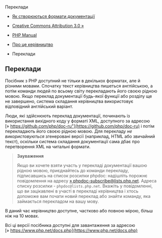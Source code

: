 Переклади

-   [Як створюються формати документації](about.generate.html)
    
-   [Creative Commons Attribution 3.0 »](cc.license.html)
    
-   [PHP Manual](index.html)
    
-   [Про це керівництво](about.html)
    
-   Переклади
    

## Переклади

Посібник з PHP доступний не тільки в декількох форматах, але й різними мовами. Спочатку текст керівництва пишеться англійською, а потім команди людей по всьому світу перекладають його своєю рідною мовою. Якщо переклад документації будь-якої функції або розділу ще не завершено, система складання керівництва використовує відповідний англійський варіант.

Люди, які здійснюють переклад документації, починають із використання вихідного коду у форматі XML, доступного за адресою [» https://github.com/php/doc-ru"](https://github.com/php/doc-ru) і потім перекладають його своєю рідною мовою. Для перекладу *не використовуються* згенеровані версії (наприклад, HTML або звичайний текст), оскільки система складання документації сама дбає про перетворення XML на читальні формати.

> **Зауваження**
> 
> Якщо ви хочете взяти участь у перекладі документації вашою рідною мовою, приєднайтесь до команди перекладу, підписавшись на список розсилки phpdoc: надішліть порожнє повідомлення на адресу [» phpdoc-subscribe@lists.php.net](mailto:phpdoc-subscribe@lists.php.net). Адреса списку розсилки - `phpdoc@lists.php.net`. Вкажіть у повідомленні, що ви зацікавлені в участі в перекладі керівництва і хтось допоможе вам почати новий переклад або знайти команду, яка займається перекладом на вашу мову.

В даний час керівництво доступне, частково або повною мірою, більш ніж на 10 мовах.

Всі ці версії посібника доступні для завантаження за адресою [» https://www.php.net/docs.php](https://www.php.net/docs.php)